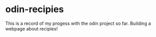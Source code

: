 # odin-recipies

This is a record of my progess with the odin project so far. Building a webpage about recipies!